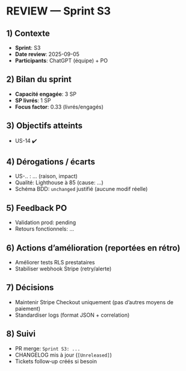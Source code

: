 # REVIEW — Sprint S3

## 1) Contexte

- **Sprint**: S3
- **Date review**: 2025-09-05
- **Participants**: ChatGPT (équipe) + PO

## 2) Bilan du sprint

- **Capacité engagée**: 3 SP
- **SP livrés**: 1 SP
- **Focus factor**: 0.33 (livrés/engagés)

## 3) Objectifs atteints

- US-14 ✔️

## 4) Dérogations / écarts

- US-.. : … (raison, impact)
- Qualité: Lighthouse à 85 (cause: …)
- Schéma BDD: `unchanged` justifié (aucune modif réelle)

## 5) Feedback PO

- Validation prod: pending
- Retours fonctionnels: …

## 6) Actions d’amélioration (reportées en rétro)

- Améliorer tests RLS prestataires
- Stabiliser webhook Stripe (retry/alerte)

## 7) Décisions

- Maintenir Stripe Checkout uniquement (pas d’autres moyens de paiement)
- Standardiser logs (format JSON + correlation)

## 8) Suivi

- PR merge: `Sprint S3: ...`
- CHANGELOG mis à jour (`[Unreleased]`)
- Tickets follow‑up créés si besoin
